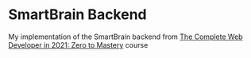 # SmartBrain Backend

My implementation of the SmartBrain backend from [The Complete Web Developer in 2021: Zero to Mastery](https://www.udemy.com/course/the-complete-web-developer-zero-to-mastery/) course
